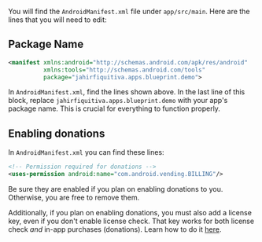 You will find the `AndroidManifest.xml` file under `app/src/main`. Here are the lines that you will need to edit:

## Package Name

```xml
<manifest xmlns:android="http://schemas.android.com/apk/res/android"
          xmlns:tools="http://schemas.android.com/tools"
          package="jahirfiquitiva.apps.blueprint.demo">
````
In `AndroidManifest.xml`, find the lines shown above. In the last line of this block, replace `jahirfiquitiva.apps.blueprint.demo` with your app's package name. This is crucial for everything to function properly.

## Enabling donations
In `AndroidManifest.xml` you can find these lines:
```xml
<!-- Permission required for donations -->
<uses-permission android:name="com.android.vending.BILLING"/>
```
Be sure they are enabled if you plan on enabling donations to you. Otherwise, you are free to remove them.

Additionally, if you plan on enabling donations, you must also add a license key, even if you don't enable license check. That key works for both license check _and_ in-app purchases (donations). Learn how to do it [here](https://github.com/jahirfiquitiva/Blueprint/wiki/Setting-up-your-MainActivity.kt#what-does-every-line-do).